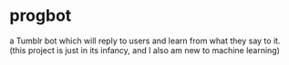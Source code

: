 # progbot
a Tumblr bot which will reply to users and learn from what they say to it. (this project is just in its infancy, and I also am new to machine learning)
